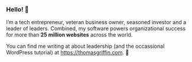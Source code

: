 ### Hello! 👋

I’m a tech entrepreneur, veteran business owner, seasoned investor and a leader of leaders. Combined, my software powers organizational success for more than **25 million websites** across the world.

You can find me writing at about leadership (and the occassional WordPress tutorial) at <a href="https://thomasgriffin.com" title="Thomas Griffin" rel="me">https://thomasgriffin.com</a>. 🚀
